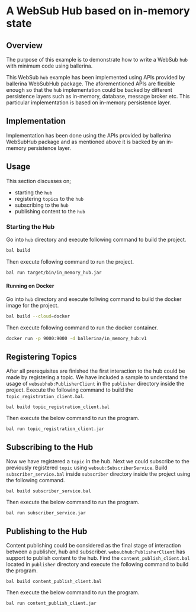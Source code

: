 # A WebSub Hub based on in-memory state

## Overview

The purpose of this example is to demonstrate how to write a WebSub `hub` with minimum code using ballerina.  

This WebSub `hub` example has been implemented using APIs provided by ballerina WebSubHub package. The aforementioned APIs are flexible 
enough so that the `hub` implementation could be backed by different persistence layers such as in-memory, database, message broker etc. This 
particular implementation is based on in-memory persistence layer.

## Implementation

Implementation has been done using the APIs provided by ballerina WebSubHub package and as mentioned above it is backed 
by an in-memory persistence layer.

## Usage

This section discusses on;
- starting the `hub`
- registering `topics` to the `hub`
- subscribing to the `hub`
- publishing content to the `hub`

### Starting the Hub

Go into `hub` directory and execute following command to build the project.
```sh
bal build
```

Then execute following command to run the project.
```sh
bal run target/bin/in_memory_hub.jar
```

#### Running on Docker

Go into `hub` directory and execute follwing command to build the docker image for the project.
```sh
bal build --cloud=docker
```

Then execute following command to run the docker container.
```sh
docker run -p 9000:9000 -d ballerina/in_memory_hub:v1
```

## Registering Topics

After all prerequisites are finished the first interaction to the hub could be made by registering a topic. We have included a sample to understand the usage of `websubhub:PublisherClient` in the `publisher` directory inside the project. Execute the following command to build the `topic_registration_client.bal`.

```
bal build topic_registration_client.bal
```

Then execute the below command to run the program.

```
bal run topic_registration_client.jar
```

## Subscribing to the Hub

Now we have registered a `topic` in the hub. Next we could subscribe to the previously registered `topic` using `websub:SubscriberService`. Build `subscriber_service.bal` inside `subscriber` directory inside the project using the following command.

```
bal build subscriber_service.bal
```

Then execute the below command to run the program.

```
bal run subscriber_service.jar
```

## Publishing to the Hub

Content publishing could be considered as the final stage of interaction between a publisher, hub and subscriber. `websubhub:PublisherClient` has support to publish content to the hub. Find the `content_publish_client.bal` located in `publisher` directory and execute the following command to build the program.

```
bal build content_publish_client.bal
```

Then execute the below command to run the program.

```
bal run content_publish_client.jar
```
